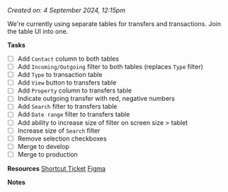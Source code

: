 *Created on: 4 September 2024, 12:15pm*

We're currently using separate tables for transfers and transactions. Join the table UI into one.

**Tasks**
- [ ] Add `Contact` column to both tables
- [ ] Add `Incoming/Outgoing` filter to both tables (replaces `Type` filter)
- [ ] Add `Type` to transaction table
- [ ] Add `View` button to transfers table
- [ ] Add `Property` column to transfers table
- [ ] Indicate outgoing transfer with red, negative numbers
- [ ] Add `Search` filter to transfers table
- [ ] Add `Date range` filter to transfers table
- [ ] Add ability to increase size of filter on screen size > tablet
- [ ] Increase size of `Search` filter
- [ ] Remove selection checkboxes
- [ ] Merge to develop
- [ ] Merge to production

**Resources**
[Shortcut Ticket](https://app.shortcut.com/azibo-inc/story/47964/fe-consolidate-transfer-and-transaction-table-ui)
[Figma](https://www.figma.com/design/VxbEjaadB0rH9S0gdhuLSr/Banking-View-Transactions?node-id=405-34087&node-type=FRAME&t=ur2ts43Y2UGtJcQE-0)

**Notes**

